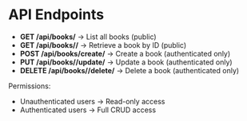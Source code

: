 # API Endpoints

- **GET /api/books/** → List all books (public)
- **GET /api/books/<id>/** → Retrieve a book by ID (public)
- **POST /api/books/create/** → Create a book (authenticated only)
- **PUT /api/books/<id>/update/** → Update a book (authenticated only)
- **DELETE /api/books/<id>/delete/** → Delete a book (authenticated only)

Permissions:
- Unauthenticated users → Read-only access
- Authenticated users → Full CRUD access
